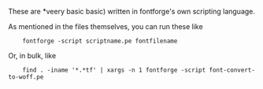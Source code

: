 These are *veery basic basic) written in fontforge's own scripting language.


As mentioned in the files themselves, you can run these like

        fontforge -script scriptname.pe fontfilename

Or, in bulk, like

        find . -iname '*.*tf' | xargs -n 1 fontforge -script font-convert-to-woff.pe
